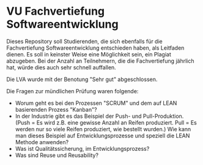 # VU Fachvertiefung Softwareentwicklung

Dieses Repository soll Studierenden, die sich ebenfalls für die Fachvertiefung Softwareentwicklung entschieden haben, als Leitfaden dienen.
Es soll in keinster Weise eine Möglichkeit sein, ein Plagiat abzugeben.
Bei der Anzahl an Teilnehmern, die die Fachvertiefung jährlich hat, würde dies auch sehr schnell auffallen.

Die LVA wurde mit der Benotung "Sehr gut" abgeschlossen.

Die Fragen zur mündlichen Prüfung waren folgende:
 * Worum geht es bei den Prozessen "SCRUM" und dem auf LEAN basierenden Prozess "Kanban"?
 * In der Industrie gibt es das Beispiel der Push- und Pull-Produktion. (Push = Es wird z.B. eine gewisse Anzahl an Reifen produziert. Pull = Es werden nur so viele Reifen produziert, wie bestellt wurden.) Wie kann man dieses Beispiel auf Entwicklungsprozesse und speziell die LEAN Methode anwenden?
 * Was ist Qualitätssicherung, im Entwicklungsprozess?
 * Was sind Reuse und Reusability?